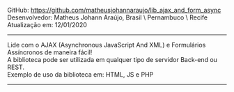 GitHub: https://github.com/matheusjohannaraujo/lib_ajax_and_form_async
<br>
Desenvolvedor: Matheus Johann Araújo, Brasil \ Pernambuco \ Recife
<br>
Atualização em: 12/01/2020
<hr>
Lide com o AJAX (Asynchronous JavaScript And XML) e Formulários Assíncronos de maneira fácil!
<br>
A biblioteca pode ser utilizada em qualquer tipo de servidor Back-end ou REST.
<br>
Exemplo de uso da biblioteca em: HTML, JS e PHP
<hr>